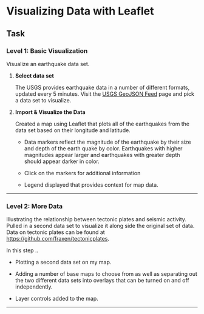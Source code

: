 # Visualizing Data with Leaflet

## Task

### Level 1: Basic Visualization

Visualize an earthquake data set.

1. **Select data set**

   The USGS provides earthquake data in a number of different formats, updated every 5 minutes. Visit the [USGS GeoJSON Feed](http://earthquake.usgs.gov/earthquakes/feed/v1.0/geojson.php) page and pick a data set to visualize.
   
2. **Import & Visualize the Data**

   Created a map using Leaflet that plots all of the earthquakes from the data set based on their longitude and latitude.

   * Data markers reflect the magnitude of the earthquake by their size and depth of the earth quake by color. Earthquakes with higher magnitudes appear larger and earthquakes with greater depth should appear darker in color.

   * Click on the markers for additional information

   * Legend displayed that provides context for map data.

- - -

### Level 2: More Data 

 Illustrating the relationship between tectonic plates and seismic activity. Pulled in a second data set to visualize it along side the original set of data. Data on tectonic plates can be found at <https://github.com/fraxen/tectonicplates>.

In this step ..

* Plotting a second data set on my map.

* Adding a number of base maps to choose from as well as separating out the two different data sets into overlays that can be turned on and off independently.

* Layer controls added to the map.

- - -

